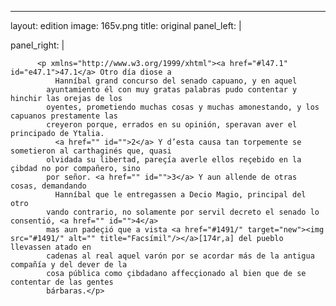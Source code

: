 <?xml version="1.0" encoding="UTF-8"?>
---
layout: edition
image: 165v.png 
title: original 
panel_left: | 

panel_right: |  
            
          <p xmlns="http://www.w3.org/1999/xhtml"><a href="#l47.1" id="e47.1">47.1</a> Otro día diose a
              Hanníbal grand concurso del senado capuano, y en aquel
            ayuntamiento él con muy gratas palabras pudo contentar y hinchir las orejas de los
            oyentes, prometiendo muchas cosas y muchas amonestando, y los capuanos prestamente las
            creyeron porque, errados en su opinión, speravan aver el principado de Ytalia.
              <a href="" id="">2</a> Y d’esta causa tan torpemente se sometieron al carthaginés que, quasi
            olvidada su libertad, pareçía averle ellos reçebido en la çibdad no por compañero, sino
            por señor. <a href="" id="">3</a> Y aun allende de otras cosas, demandando
              Hanníbal que le entregassen a Decio Magio, principal del otro
            vando contrario, no solamente por servil decreto el senado lo consentió, <a href="" id="">4</a>
            mas aun padeçió que a vista <a href="#1491/" target="new"><img src="#1491/" alt="" title="Facsímil"/></a>[174r,a] del pueblo llevassen atado en
            cadenas al real aquel varón por se acordar más de la antigua compañía y del dever de la
            cosa pública como çibdadano affecçionado al bien que de se contentar de las gentes
            bárbaras.</p>
        